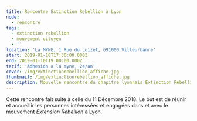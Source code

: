 ```yaml
---
title: Rencontre Extinction Rebellion à Lyon
node:
  - rencontre
tags:
  - extinction rebellion
  - mouvement citoyen
  - ''
location: 'La MYNE, 1 Rue du Luizet, 691000 Villeurbanne'
start: 2019-01-10T17:30:00.000Z
end: 2019-01-10T19:00:00.000Z
tarif: 'Adhesion a la myne, 2e/an'
cover: /img/extinctionrebellion_affiche.jpg
thumbnail: /img/extinctionrebellion_affiche.jpg
description: Nouvelle rencontre du chapitre lyonnais Extinction Rebellion.
---
```

Cette rencontre fait suite à celle du 11 Décembre 2018. Le but est de réunir et accueillir les personnes intéressées et engagées dans et avec le mouvement _Extension Rebellion_ à Lyon.

